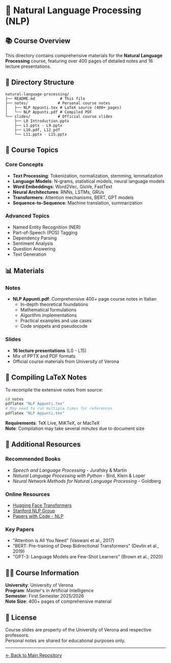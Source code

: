 # 💬 Natural Language Processing (NLP)

## 📚 Course Overview

This directory contains comprehensive materials for the **Natural Language Processing** course, featuring over 400 pages of detailed notes and 16 lecture presentations.

## 📂 Directory Structure

```
natural-language-processing/
├── README.md           # This file
├── notes/             # Personal course notes
│   ├── NLP Appunti.tex # LaTeX source (400+ pages)
│   └── NLP Appunti.pdf # Compiled PDF
└── slides/            # Official course slides
    ├── L0 Introduction.pptx
    ├── L1.pptx - L9.pptx
    ├── L10.pdf, L12.pdf
    └── L11.pptx - L15.pptx
```

## 📖 Course Topics

### Core Concepts
- **Text Processing**: Tokenization, normalization, stemming, lemmatization
- **Language Models**: N-grams, statistical models, neural language models
- **Word Embeddings**: Word2Vec, GloVe, FastText
- **Neural Architectures**: RNNs, LSTMs, GRUs
- **Transformers**: Attention mechanisms, BERT, GPT models
- **Sequence-to-Sequence**: Machine translation, summarization

### Advanced Topics
- Named Entity Recognition (NER)
- Part-of-Speech (POS) Tagging
- Dependency Parsing
- Sentiment Analysis
- Question Answering
- Text Generation

## 📊 Materials

### Notes
- **NLP Appunti.pdf**: Comprehensive 400+ page course notes in Italian
  - In-depth theoretical foundations
  - Mathematical formulations
  - Algorithm implementations
  - Practical examples and use cases
  - Code snippets and pseudocode

### Slides
- **16 lecture presentations** (L0 - L15)
- Mix of PPTX and PDF formats
- Official course materials from University of Verona

## 🔧 Compiling LaTeX Notes

To recompile the extensive notes from source:

```bash
cd notes
pdflatex "NLP Appunti.tex"
# May need to run multiple times for references
pdflatex "NLP Appunti.tex"
```

**Requirements**: TeX Live, MiKTeX, or MacTeX  
**Note**: Compilation may take several minutes due to document size

## 📝 Additional Resources

### Recommended Books
- *Speech and Language Processing* - Jurafsky & Martin
- *Natural Language Processing with Python* - Bird, Klein & Loper
- *Neural Network Methods for Natural Language Processing* - Goldberg

### Online Resources
- [Hugging Face Transformers](https://huggingface.co/transformers/)
- [Stanford NLP Group](https://nlp.stanford.edu/)
- [Papers with Code - NLP](https://paperswithcode.com/area/natural-language-processing)

### Key Papers
- "Attention is All You Need" (Vaswani et al., 2017)
- "BERT: Pre-training of Deep Bidirectional Transformers" (Devlin et al., 2019)
- "GPT-3: Language Models are Few-Shot Learners" (Brown et al., 2020)

## 👨‍🏫 Course Information

**University**: University of Verona  
**Program**: Master's in Artificial Intelligence  
**Semester**: First Semester 2025/2026  
**Note Size**: 400+ pages of comprehensive material

## 📜 License

Course slides are property of the University of Verona and respective professors.  
Personal notes are shared for educational purposes only.

---

[← Back to Main Repository](../../README.md)
